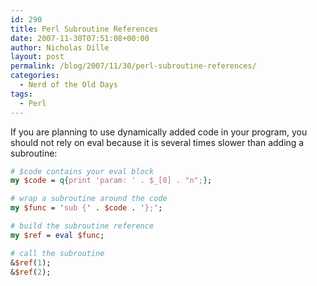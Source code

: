 ```yaml
---
id: 290
title: Perl Subroutine References
date: 2007-11-30T07:51:08+00:00
author: Nicholas Dille
layout: post
permalink: /blog/2007/11/30/perl-subroutine-references/
categories:
  - Nerd of the Old Days
tags:
  - Perl
---
```

If you are planning to use dynamically added code in your program, you should not rely on eval because it is several times slower than adding a subroutine:<!--more-->

```perl
# $code contains your eval block
my $code = q{print 'param: ' . $_[0] . "n";};

# wrap a subroutine around the code
my $func = 'sub {' . $code . '};';

# build the subroutine reference
my $ref = eval $func;

# call the subroutine
&$ref(1);
&$ref(2);
```